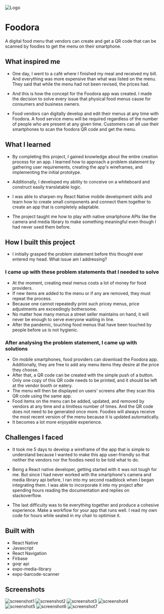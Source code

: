 
![Logo](./assets/screenshots/foodora.png)


# Foodora

A digital food menu that vendors can create and get a QR code that can be scanned by foodies to get the menu on their smartphone.


## What inspired me

- One day, I went to a café where I finished my meal and received my bill. And everything was more expensive than what was listed on the menu. They said that while the menu had not been revised, the prices had.

- And this is how the concept for the Foodora app was created. I made the decision to solve every issue that physical food menus cause for consumers and business owners.

- Food vendors can digitally develop and edit their menus at any time with Foodora. A food service menu will be required regardless of the number of people who are present at any given time. Customers can all use their smartphones to scan the foodora QR code and get the menu.


## What I learned

- By completing this project, I gained knowledge about the entire creation process for an app. I learned how to approach a problem statement by gathering user requirements, creating the app's wireframes, and implementing the initial prototype.

- Additionally, I developed my ability to conceive on a whiteboard and construct easily translatable logic.

- I was able to sharpen my React Native mobile development skills and learn how to create small components and connect them together to create an app that is completely adaptable.

- The project taught me how to play with native smartphone APIs like the camera and media library to make something meaningful even though I had never used them before.


## How I built this project

- I initially grasped the problem statement before this thought ever entered my head. What issue am I addressing?

### I came up with these problem statements that I needed to solve

- At the moment, creating meal menus costs a lot of money for food providers.
- If new items are added to the menu or if any are removed, they must repeat the process.
- Because one cannot repeatedly print such pricey menus, price adjustments are exceedingly bothersome.
- No matter how many menus a street seller maintains on hand, it will never be enough to serve everyone waiting in line.
- After the pandemic, touching food menus that have been touched by people before us is not hygienic.

### After analysing the problem statement, I came up with solutions

- On mobile smartphones, food providers can download the Foodora app. Additionally, they are free to add any menu items they desire at the price they choose.
- After that, a QR code can be created with the simple push of a button. Only one copy of this QR code needs to be printed, and it should be left at the vendor booth or eatery.
- The menu will then be displayed on users' screens after they scan this QR code using the same app.
- Food items on the menu can be added, updated, and removed by vendors at any time and a limitless number of times. And the QR code does not need to be generated once more. Foodies will always receive the most recent version of the menu because it is updated automatically.
- It becomes a lot more enjoyable experience.

## Challenges I faced

- It took me 5 days to develop a wireframe of the app that is simple to understand because I wanted to make this app user-friendly so that neither the vendors nor the foodies need to be told what to do.

- Being a React native developer, getting started with it was not tough for me. But since I had never worked with the smartphone's camera and media library api before, I ran into my second roadblock when I began integrating them. I was able to incorporate it into my project after spending hours reading the documentation and replies on stackoverflow.

- The last difficulty was to tie everything together and produce a cohesive experience. Make a workflow for your app that runs well. I read my own code for hours while seated in my chair to optimise it.


## Built with

- React Native
- Javascript
- React Navigation
- Firbase
- goqr api
- expo-media-library
- expo-barcode-scanner

## Screenshots

![screenshot1](./assets/screenshots/1_Onboarding_Screen.png)
![screenshot2](./assets/screenshots/2_food_vendor.png)
![screenshot3](./assets/screenshots/3_Menu_Create.png)
![screenshot4](./assets/screenshots/4_foodmenu_changes.png)
![screenshot5](./assets/screenshots/5_Download_QR.png)
![screenshot6](./assets/screenshots/6_Foodie.png)
![screenshot7](./assets/screenshots/7_Learn_more.png)

